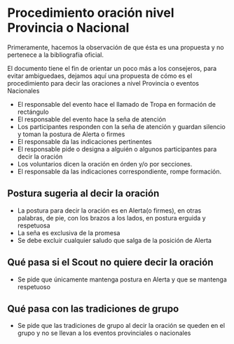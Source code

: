 # Procedimiento oración nivel Provincia o Nacional

Primeramente,  hacemos la observación de que ésta es una propuesta y no pertenece a la bibliografía oficial.

El documento tiene el fin de orientar un poco más a los consejeros, para evitar ambiguedaes, dejamos aquí una propuesta de cómo es el procedimiento para decir las oraciones a nivel Provincia o eventos Nacionales

- El responsable del evento hace el llamado de Tropa en formación de rectángulo
- El responsable del evento hace la seña de atención
- Los participantes responden con la seña de atención y guardan silencio y toman la postura de Alerta o firmes
- El responsable da las indicaciones pertinentes
- El responsable pide o designa a alguién o algunos participantes para decir la oración
- Los voluntarios dicen la oración en órden y/o por secciones.
- El responsable da las indicaciones correspondiente, rompe formación. 

## Postura sugeria al decir la oración

- La postura para decir la oración es en Alerta(o firmes), en otras palabras, de pie, con los brazos a los lados, en postura erguida y respetuosa
- La seña es exclusiva de la promesa
- Se debe excluir cualquier saludo  que salga de la posición de Alerta


## Qué pasa si el Scout no quiere decir la oración

- Se pide que únicamente mantenga postura en Alerta y que se mantenga respetuoso


## Qué pasa con las tradiciones de grupo

- Se pide que las tradiciones de grupo al decir la oración se queden en el grupo y no se llevan a los eventos provinciales o nacionales
